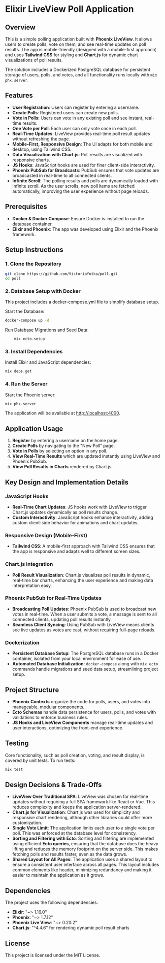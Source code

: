 # Elixir LiveView Poll Application

## Overview

This is a simple polling application built with **Phoenix LiveView**. It allows users to create polls, vote on them, and see real-time updates on poll results. The app is mobile-friendly (designed with a mobile-first approach) and uses **Tailwind CSS** for styling and **Chart.js** for dynamic chart visualizations of poll results. 

The solution includes a Dockerized PostgreSQL database for persistent storage of users, polls, and votes, and all functionality runs locally with `mix phx.server`.

## Features

- **User Registration**: Users can register by entering a username.
- **Create Polls**: Registered users can create new polls.
- **Vote in Polls**: Users can vote in any existing poll and see instant, real-time results.
- **One Vote per Poll**: Each user can only vote once in each poll.
- **Real-Time Updates**: LiveView provides real-time poll result updates without refreshing the page.
- **Mobile-First, Responsive Design**: The UI adapts for both mobile and desktop, using Tailwind CSS.
- **Data Visualization with Chart.js**: Poll results are visualized with responsive charts.
- **JS Hooks**: JavaScript hooks are used for finer client-side interactivity.
- **Phoenix PubSub for Broadcasts**: PubSub ensures that vote updates are broadcasted in real-time to all connected clients.
- **Infinite Scroll**: The polling results and polls are dynamically loaded with infinite scroll. As the user scrolls, new poll items are fetched automatically, improving the user experience without page reloads.


## Prerequisites

- **Docker & Docker Compose**: Ensure Docker is installed to run the database container.
- **Elixir and Phoenix**: The app was developed using Elixir and the Phoenix framework.

## Setup Instructions

### 1. Clone the Repository

```bash
git clone https://github.com/VictoriaYotka/poll.git
cd poll
```

### 2. Database Setup with Docker

This project includes a docker-compose.yml file to simplify database setup.

Start the Database:

```bash
docker-compose up -d
```

Run Database Migrations and Seed Data:

```bash
    mix ecto.setup
```

### 3. Install Dependencies

Install Elixir and JavaScript dependencies:

```bash
mix deps.get
```

### 4. Run the Server

Start the Phoenix server:

```bash
mix phx.server
```

The application will be available at [http://localhost:4000](http://localhost:4000).

## Application Usage

1. **Register** by entering a username on the home page.
2. **Create Polls** by navigating to the "New Poll" page.
3. **Vote in Polls** by selecting an option in any poll.
4. **View Real-Time Results** which are updated instantly using LiveView and Phoenix PubSub.
5. **View Poll Results in Charts** rendered by Chart.js.

## Key Design and Implementation Details

### JavaScript Hooks
- **Real-Time Chart Updates**: JS hooks work with LiveView to trigger Chart.js updates dynamically as poll results change.
- **Custom Interactivity**: JavaScript hooks enhance interactivity, adding custom client-side behavior for animations and chart updates.

### Responsive Design (Mobile-First)
- **Tailwind CSS**: A mobile-first approach with Tailwind CSS ensures that the app is responsive and adapts well to different screen sizes.

### Chart.js Integration
- **Poll Result Visualization**: Chart.js visualizes poll results in dynamic, real-time bar charts, enhancing the user experience and making data interpretation easy.

### Phoenix PubSub for Real-Time Updates
- **Broadcasting Poll Updates**: Phoenix PubSub is used to broadcast new votes in real-time. When a user submits a vote, a message is sent to all connected clients, updating poll results instantly.
- **Seamless Client Syncing**: Using PubSub with LiveView means clients see live updates as votes are cast, without requiring full-page reloads.

### Dockerization
- **Persistent Database Setup**: The PostgreSQL database runs in a Docker container, isolated from your local environment for ease of use.
- **Automated Database Initialization**: `docker-compose` along with `mix ecto` commands handle migrations and seed data setup, streamlining project setup.

## Project Structure

- **Phoenix Contexts** organize the code for polls, users, and votes into manageable, modular components.
- **Ecto Schemas** handle data persistence for users, polls, and votes with validations to enforce business rules.
- **JS Hooks and LiveView Components** manage real-time updates and user interactions, optimizing the front-end experience.

## Testing

Core functionality, such as poll creation, voting, and result display, is covered by unit tests. To run tests:

```bash
mix test
```

## Design Decisions & Trade-Offs

- **LiveView Over Traditional SPA**: LiveView was chosen for real-time updates without requiring a full SPA framework like React or Vue. This reduces complexity and keeps the application server-rendered.
- **Chart.js for Visualization**: Chart.js was used for simplicity and responsive chart rendering, although other libraries could offer more customization.
- **Single Vote Limit**: The application limits each user to a single vote per poll. This was enforced at the database level for consistency.
- **Sorting and Filtering with Ecto**: Sorting and filtering are implemented using efficient **Ecto queries**, ensuring that the database does the heavy lifting and reduces the memory footprint on the server side. This makes fetching polls and results faster, even as the data grows.
- **Shared Layout for All Pages**: The application uses a shared layout to ensure a consistent user interface across all pages. This layout includes common elements like header, minimizing redundancy and making it easier to maintain the application as it grows.


## Dependencies

The project uses the following dependencies:

- **Elixir**: "~> 1.16.0"
- **Phoenix**: "~> 1.7.12"
- **Phoenix Live View**: "~> 0.20.2"
- **Chart.js**: "^4.4.6" for rendering dynamic poll result charts

## License

This project is licensed under the MIT License.
